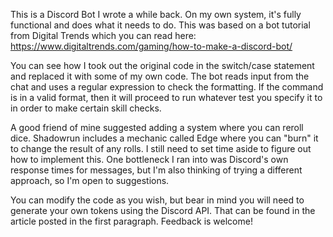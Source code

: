 This is a Discord Bot I wrote a while back. On my own system, it's fully functional and does what it needs to do. This was based on a bot tutorial from Digital Trends which you can read here: https://www.digitaltrends.com/gaming/how-to-make-a-discord-bot/

You can see how I took out the original code in the switch/case statement and replaced it with some of my own code. The bot reads input from the chat and uses a regular expression to check the formatting. If the command is in a valid format, then it will proceed to run whatever test you specify it to in order to make certain skill checks.

A good friend of mine suggested adding a system where you can reroll dice. Shadowrun includes a mechanic called Edge where you can "burn" it to change the result of any rolls. I still need to set time aside to figure out how to implement this. One bottleneck I ran into was Discord's own response times for messages, but I'm also thinking of trying a different approach, so I'm open to suggestions.

You can modify the code as you wish, but bear in mind you will need to generate your own tokens using the Discord API. That can be found in the article posted in the first paragraph. Feedback is welcome!
